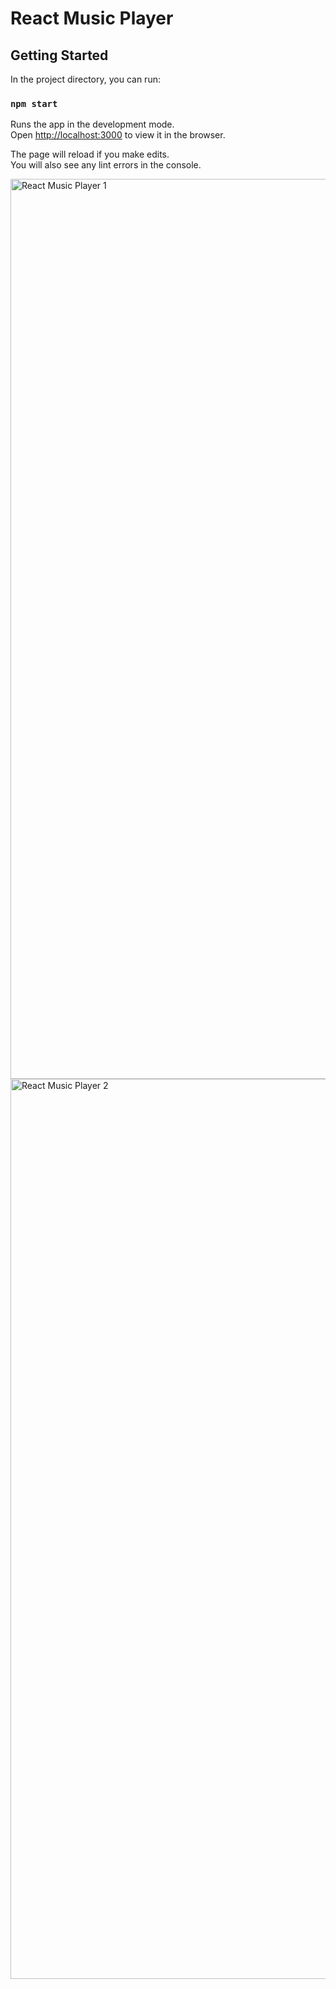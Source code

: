 # React Music Player

## Getting Started

In the project directory, you can run:

### `npm start`

Runs the app in the development mode.\
Open [http://localhost:3000](http://localhost:3000) to view it in the browser.

The page will reload if you make edits.\
You will also see any lint errors in the console.

<img width="1440" alt="React Music Player 1" src="https://user-images.githubusercontent.com/46970817/134927937-787c5c90-008c-49f8-acde-80657c82dc87.png">

<img width="1440" alt="React Music Player 2" src="https://user-images.githubusercontent.com/46970817/134927959-9bb2c2cf-98ce-414f-9537-a1cec72f15fd.png">
